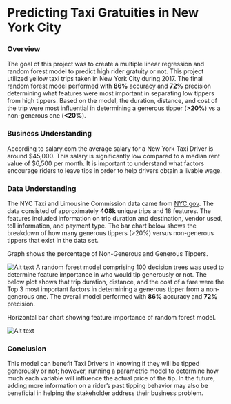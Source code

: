 # Predicting Taxi Gratuities in New York City

### Overview 
The goal of this project was to create a multiple linear regression and random forest model to predict high rider gratuity or not. This project utilized yellow taxi trips taken in New York City during 2017. The final random forest model performed with **86%** accuracy and **72%** precision determining what features were most important in separating low tippers from high tippers. Based on the model, the duration, distance, and cost of the trip were most influential in determining a generous tipper (**>20%**) vs a non-generous one (**<20%**). 

### Business Understanding 
According to salary.com the average salary for a New York Taxi Driver is around $45,000. This salary is significantly low compared to a median rent value of $6,500 per month. It is important to understand what factors encourage riders to leave tips in order to help drivers obtain a livable wage. 

### Data Understanding
The NYC Taxi and Limousine Commission data came from 
[NYC.gov](https://www.nyc.gov/site/tlc/about/tlc-trip-record-data.page). The data consisted of approximately **408k** unique trips and 18 features. The features included information on trip duration and destination, vendor used, toll information, and payment type. The bar chart below shows the breakdown of how many generous tippers (>20%) versus non-generous tippers that exist in the data set. 

Graph shows the percentage of Non-Generous and Generous Tippers.

![Alt text](https://d3c33hcgiwev3.cloudfront.net/imageAssetProxy.v1/eJoO6Ik-Tza6ZlJe79ihFw_fba3b66b66514fdb8dd744a23b4881f1_ADA_R-433_Tippers.png?expiry=1755129600000&hmac=HJnwzzUjPdP5df0i3t3pNb1fvwGqLZV8-hm1pWI_gNA)
A random forest model comprising 100 decision trees was used to determine feature importance in who would tip generously or not. The below plot shows that trip duration, distance, and the cost of a fare were the Top 3 most important factors in determining a generous tipper from a non-generous one. The overall model performed with **86%** accuracy and **72%** precision. 

Horizontal bar chart showing feature importance of random forest model.

![Alt text](https://d3c33hcgiwev3.cloudfront.net/imageAssetProxy.v1/nEOpu6N2Qmyb6FxMkbnQCg_7194d232870d4e72ae987b6e6e6c1df1_ADA_R-433_Feature-Importance.png?expiry=1755129600000&hmac=rqYzmVzbQlB8lHJmC-RwrSuuMacXglB2G5ctMnTaBCw)

### Conclusion
This model can benefit Taxi Drivers in knowing if they will be tipped generously or not; however, running a parametric model to determine how much each variable will influence the actual price of the tip. In the future, adding more information on a rider’s past tipping behavior may also be beneficial in helping the stakeholder address their business problem. 
